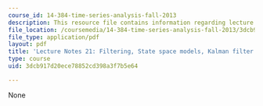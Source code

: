 ```yaml
---
course_id: 14-384-time-series-analysis-fall-2013
description: This resource file contains information regarding lecture 21.
file_location: /coursemedia/14-384-time-series-analysis-fall-2013/3dcb917d20ece78852cd398a3f7b5e64_MIT14_384F13_lec21.pdf
file_type: application/pdf
layout: pdf
title: 'Lecture Notes 21: Filtering, State space models, Kalman filter'
type: course
uid: 3dcb917d20ece78852cd398a3f7b5e64

---
```

None